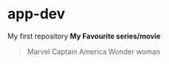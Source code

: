 # app-dev
 My first repository
**My Favourite series/movie**
> Marvel
> Captain America
> Wonder woman
